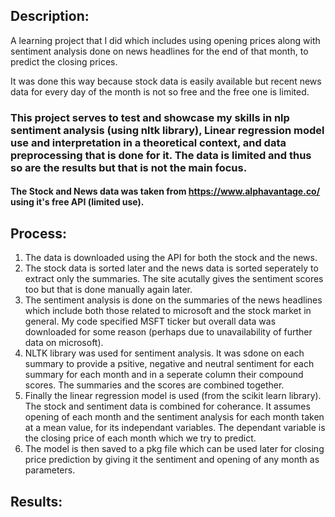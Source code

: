 ## Description:

A learning project that I did which includes using opening prices along with sentiment analysis done on news headlines for the end of that month, to predict the closing prices. 

It was done this way because stock data is easily available but recent news data for every day of the month is not so free and the free one is limited.

### This project serves to test and showcase my skills in nlp sentiment analysis (using nltk library), Linear regression model use and interpretation in a theoretical context, and data preprocessing that is done for it. The data is limited and thus so are the results but that is not the main focus.

#### The Stock and News data was taken from https://www.alphavantage.co/ using it's free API (limited use).

## Process:
1. The data is downloaded using the API for both the stock and the news.
2. The stock data is sorted later and the news data is sorted seperately to extract only the summaries. The site acutally gives the sentiment scores too but that is done manually again later.
3. The sentiment analysis is done on the summaries of the news headlines which include both those related to microsoft and the stock market in general. My code specified MSFT ticker but overall data was downloaded for some reason (perhaps due to unavailability of further data on microsoft).
4. NLTK library was used for sentiment analysis. It was sdone on each summary to provide a psitive, negative and neutral sentiment for each summary for each month and in a seperate column their compound scores. The summaries and the scores are combined together.
5. Finally the linear regression model is used (from the scikit learn library). The stock and sentiment data is combined for coherance. It assumes opening of each month and the sentiment analysis for each month taken at a mean value, for its independant variables. The dependant variable is the closing price of each month which we try to predict.
6. The model is then saved to a pkg file which can be used later for closing price prediction by giving it the sentiment and opening of any month as parameters.

## Results:
